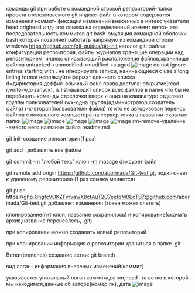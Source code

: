 команды git при работе с командной строкой
репозиторий-папка проекта отслеживаемого git 
индекс-файл в котором содержатся изменения
коммит- фиксация изменений внесенных в интекс
указатели head orighead и тд- это ссылка на определенный коммит
ветка- это последовательность коммитов
git bash-эмуляция командной оболочки bash которая позволяет работать напрямую из командной строки windows
https://github.com/git-guides/git-init
каталог git: файлы конфигурации репозитория, файлы журналов хранящие операции над репозиторием, индекс описывающий расположение файлов,хранилище файлов
untracked->unmodified->modified->staged
![image](https://user-images.githubusercontent.com/97913101/188804315-54a1f6a9-747f-4c89-8948-d8e4684cfeaa.png)
 do not ignore entries starting with .  не игнорируйте записи, начинающиеся с
 use a long listing  format используйте формат длинного списка
 d=дириктория;деффис-обычный файл
 права доступа: открытие(read-r,write-w,x-запуск),
 is list-выводит список всех файлов в папке
 что бы не перебивать команды стрелочки вверх и вниз на клавиатуре
 отделяют группы пользователей rwx-одна группа(администратор,создатель файла) r-x-вторая(пользователи файла) те кто не авторизован
 перенос файлов с локального компьютера на сервер
 точка в названии-скрытые папки
 ![image](https://user-images.githubusercontent.com/97913101/188813888-e6e1dcd7-ac5d-4284-b83d-0b2ccee65230.png)
![image](https://user-images.githubusercontent.com/97913101/188814024-54fff544-3308-40cc-a357-ac592107deac.png)
![image](https://user-images.githubusercontent.com/97913101/188817742-4296ca52-0885-4e8a-bbc9-46f8ab5902ab.png)
![image](https://user-images.githubusercontent.com/97913101/188819394-7cb4efd6-0c73-4759-80ce-d9f1d6ce7ca6.png)
![image](https://user-images.githubusercontent.com/97913101/188820852-e2fc47e8-2b2a-4952-b49c-afebe9d291ce.png)
rm-remove-удаление
<file>-вместо него название файла readme.md
 
git init-создание репозитория(1 раз) 
 
 git add . добавлять все файлы
 
 git commit -m "любой текс" ключ -m masage фиксурет файл
 
 git remote add origin https://github.com/aborinada/Git-test.git подключает к удаленому репозиторию (1 раз ссылка меняется)
 
 git push https://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@github.com/aborinada/Git-test.git добавляет изменения (токен может слететь)
 
 клонирование(гит клон, название сохранилось) и копирование(скачать архив,название перенеслось, .git)
 
 при копировании можно создавать новый репозиторий
 
 при клонировании информация о репозитории храниться в папке .git
 
 Ветки(branches)
 создание ветки: git branch
 
 вид логан- информация внесеных изменений(коммит)
 
 указывается уникальный логан коммита,ветки,head- та ветка в которой мы находимся,данные об авторе(номер пк), дата
 ![image](https://user-images.githubusercontent.com/97913101/194844069-d4cf0a6a-0b6a-4eaa-b0e9-43d841dbaca6.png)

